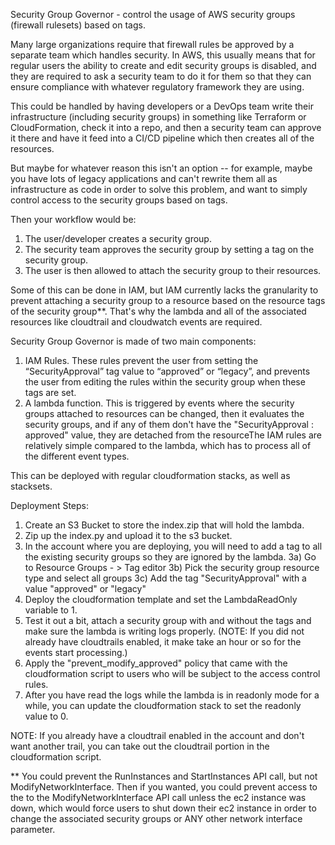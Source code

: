 Security Group Governor - control the usage of AWS security groups (firewall rulesets) based on tags.

Many large organizations require that firewall rules be approved by a separate team which handles security. In AWS, this usually means that for regular users the ability to create and edit security groups is disabled, and they are required to ask a security team to do it for them so that they can ensure compliance with whatever regulatory framework they are using.

This could be handled by having developers or a DevOps team write their infrastructure (including security groups) in something like Terraform or CloudFormation, check it into a repo, and then a security team can approve it there and have it feed into a CI/CD pipeline which then creates all of the resources.

But maybe for whatever reason this isn't an option -- for example, maybe you have lots of legacy applications and can't rewrite them all as infrastructure as code in order to solve this problem, and want to simply control access to the security groups based on tags.

Then your workflow would be:
1) The user/developer creates a security group.
2) The security team approves the security group by setting a tag on the security group.
3) The user is then allowed to attach the security group to their resources.

Some of this can be done in IAM, but IAM currently lacks the granularity to prevent attaching a security group to a resource based on the resource tags of the security group**. That's why the lambda and all of the associated resources like cloudtrail and cloudwatch events are required.

Security Group Governor is made of two main components:
1) IAM Rules. These rules prevent the user from setting the “SecurityApproval” tag value to “approved” or “legacy”, and prevents the user from editing the rules within the security group when these tags are set.
2) A lambda function. This is triggered by events where the security groups attached to resources can be changed, then it evaluates the security groups, and if any of them don't have the "SecurityApproval : approved" value, they are detached from the resourceThe IAM rules are relatively simple compared to the lambda, which has to process all of the different event types.

This can be deployed with regular cloudformation stacks, as well as stacksets.

Deployment Steps:
1) Create an S3 Bucket to store the index.zip that will hold the lambda.
2) Zip up the index.py and upload it to the s3 bucket.
3) In the account where you are deploying, you will need to add a tag to all the existing security groups
   so they are ignored by the lambda.
    3a) Go to Resource Groups - > Tag editor
    3b) Pick the security group resource type and select all groups
    3c) Add the tag "SecurityApproval" with a value "approved" or "legacy"
4) Deploy the cloudformation template and set the LambdaReadOnly variable to 1.
5) Test it out a bit, attach a security group with and without the tags and make sure the lambda is writing logs properly. 
   (NOTE: If you did not already have cloudtrails enabled, it make take an hour or so for the events start processing.)
6) Apply the "prevent_modify_approved" policy that came with the cloudformation script to users who will be subject to the 
   access control rules.
7) After you have read the logs while the lambda is in readonly mode for a while, you can update the cloudformation stack to set
   the readonly value to 0.

NOTE: If you already have a cloudtrail enabled in the account and don't want another trail, you can take out the cloudtrail portion in the cloudformation script.

** You could prevent the RunInstances and StartInstances API call, but not ModifyNetworkInterface. Then if you wanted, you could prevent access to the to the ModifyNetworkInterface API call unless the ec2 instance was down, which would force users to shut down their ec2 instance in order to change the associated security groups or ANY other network interface parameter.
